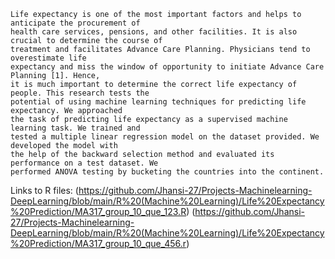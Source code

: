 ```
Life expectancy is one of the most important factors and helps to anticipate the procurement of 
health care services, pensions, and other facilities. It is also crucial to determine the course of 
treatment and facilitates Advance Care Planning. Physicians tend to overestimate life 
expectancy and miss the window of opportunity to initiate Advance Care Planning [1]. Hence, 
it is much important to determine the correct life expectancy of people. This research tests the 
potential of using machine learning techniques for predicting life expectancy. We approached 
the task of predicting life expectancy as a supervised machine learning task. We trained and 
tested a multiple linear regression model on the dataset provided. We developed the model with 
the help of the backward selection method and evaluated its performance on a test dataset. We 
performed ANOVA testing by bucketing the countries into the continent.

```

Links to R files:
(https://github.com/Jhansi-27/Projects-Machinelearning-DeepLearning/blob/main/R%20(Machine%20Learning)/Life%20Expectancy%20Prediction/MA317_group_10_que_123.R)
(https://github.com/Jhansi-27/Projects-Machinelearning-DeepLearning/blob/main/R%20(Machine%20Learning)/Life%20Expectancy%20Prediction/MA317_group_10_que_456.r)

